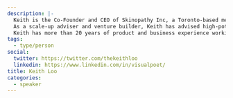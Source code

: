 ```yaml
---
description: |-
  Keith is the Co-Founder and CEO of Skinopathy Inc, a Toronto-based medical technology startup using Artificial Intelligence, automation, and standardized health data to revolutionize how we practice medicine in Canada and abroad.
  As a scale-up adviser and venture builder, Keith has advised high-potential, high-scale businesses on their technology, revenue, and go-to-market strategies. He is heavily involved in the Canadian tech start-up community, and mentors, consults, and advises out of several incubators and accelerators in the GTA.
  Keith has more than 20 years of product and business experience working with firms such as Apple, Logitech, HP, IBM, Microsoft, and others, and is co-founder and Chief Executive Officer of Skinopathy, Canada’s Digital Health Platform for all things skin. Keith is also an instructor at the Schulich School of Business, York University on entrepreneurship and data & AI strategies.
tags:
  - type/person
social:
  twitter: https://twitter.com/thekeithloo
  linkedin: https://www.linkedin.com/in/visualpoet/
title: Keith Loo
categories:
  - speaker
---
```

